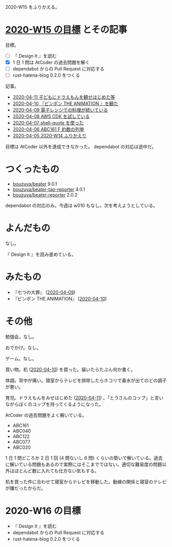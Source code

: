 2020-W15 をふりかえる。

# [2020-W15 の目標][2020-04-05] とその記事

目標。

- [ ] 『 Design It 』を読む
- [x] 1 日 1 問は AtCoder の過去問題を解く
- [ ] dependabot からの Pull Request に対応する
- [ ] rust-hatena-blog 0.2.0 をつくる

記事。

- [2020-04-11 子どもにドラえもんを観せはじめた等][2020-04-11]
- [2020-04-10 『ピンポン THE ANIMATION 』を観た][2020-04-10]
- [2020-04-09 電子レンジでの料理が続いている][2020-04-09]
- [2020-04-08 AWS CDK を試している][2020-04-08]
- [2020-04-07 shell-quote を使った][2020-04-07]
- [2020-04-06 ABC161 F 約数の列挙][2020-04-06]
- [2020-04-05 2020-W14 ふりかえり][2020-04-05]

目標は AtCoder 以外を達成できなかった。 dependabot の対応は途中だ。

# つくったもの

- [bouzuya/beater][] 9.0.1
- [bouzuya/beater-tap-reporter][] 4.0.1
- [bouzuya/beater-reporter][] 2.0.2

dependabot の対応のみ。今週は w010 もなし。次を考えようとしている。

# よんだもの

なし。

『 Design It 』を読み進めている。

# みたもの

- 『七つの大罪』 ([2020-04-09][])
- 『ピンポン THE ANIMATION』 ([2020-04-10][])

# その他

勉強会。なし。

おでかけ。なし。

ゲーム。なし。

買い物。机 ([2020-04-10][]) を買った。届いたらたぶん何か書く。

体調。背中が痛い。寝室からテレビを排除したらホコリで鼻水が出てのどの調子が悪い。

育児。ドラえもんをみせはじめた ([2020-04-11][]) 。「とうさんのコップ」と言いながらぼくのコップを持ってくるようになった。

AtCoder の過去問題をよく解いている。

- ABC161
- ABC040
- ABC122
- ABC077
- ABC020

1 日 1 問どころか 2 日 1 回 (4 問ないし 6 問) くらいの勢いで解いている。過去に解いている問題もあるので実際にはそこまでではない。適切な難易度の問題以外はほとんど数に入れても仕方ない気もする。

机を買った件に合わせて寝室からテレビを移動した。動線の関係と寝室のテレビが嫌だったからだ。

# 2020-W16 の目標

- 『 Design It 』を読む
- dependabot からの Pull Request に対応する
- rust-hatena-blog 0.2.0 をつくる


[2020-04-05]: https://blog.bouzuya.net/2020/04/05/
[2020-04-06]: https://blog.bouzuya.net/2020/04/06/
[2020-04-07]: https://blog.bouzuya.net/2020/04/07/
[2020-04-08]: https://blog.bouzuya.net/2020/04/08/
[2020-04-09]: https://blog.bouzuya.net/2020/04/09/
[2020-04-10]: https://blog.bouzuya.net/2020/04/10/
[2020-04-11]: https://blog.bouzuya.net/2020/04/11/
[bouzuya/beater-reporter]: https://github.com/bouzuya/beater-reporter
[bouzuya/beater-tap-reporter]: https://github.com/bouzuya/beater-tap-reporter
[bouzuya/beater]: https://github.com/bouzuya/beater
